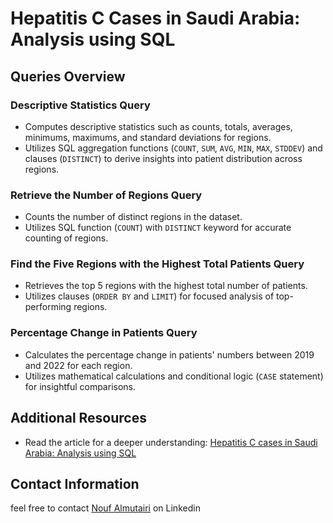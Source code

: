 # Hepatitis C Cases in Saudi Arabia: Analysis using SQL


## Queries Overview

### Descriptive Statistics Query
- Computes descriptive statistics such as counts, totals, averages, minimums, maximums, and standard deviations for regions.
- Utilizes SQL aggregation functions (`COUNT`, `SUM`, `AVG`, `MIN`, `MAX`, `STDDEV`) and clauses (`DISTINCT`) to derive insights into patient distribution across regions.

### Retrieve the Number of Regions Query
- Counts the number of distinct regions in the dataset.
- Utilizes SQL function (`COUNT`) with `DISTINCT` keyword for accurate counting of regions.

### Find the Five Regions with the Highest Total Patients Query
- Retrieves the top 5 regions with the highest total number of patients.
- Utilizes clauses (`ORDER BY` and `LIMIT`) for focused analysis of top-performing regions.

### Percentage Change in Patients Query
- Calculates the percentage change in patients' numbers between 2019 and 2022 for each region.
- Utilizes mathematical calculations and conditional logic (`CASE` statement) for insightful comparisons.




## Additional Resources
- Read the article for a deeper understanding: [Hepatitis C cases in Saudi Arabia: Analysis using SQL](https://www.linkedin.com/pulse/hepatitis-c-cases-saudi-arabia-analysis-using-sql-nouf-almutairi-bakte/)
## Contact Information
feel free to contact [Nouf Almutairi](https://www.linkedin.com/in/nouf-almutairi-5671132a2/) on Linkedin
